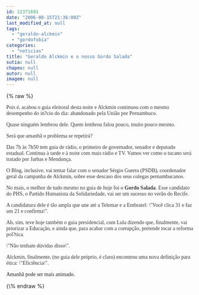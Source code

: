 ```yaml
---
id: 12371691
date: "2006-08-15T21:36:00Z"
last_modified_at: null
tags:
  - "geraldo-alckmin"
  - "gordofobia"
categories:
  - "noticias"
title: "Geraldo Alckmin e o nosso Gordo Salada"
sutia: null
chapeu: null
autor: null
imagem: null
---
```

{\% raw %}
<p><FONT color=#333333></p>
<p><P><FONT face=Verdana>Pois é, acabou o guia eleitoral desta noite e Alckmin continuou com o mesmo desempenho do in?cio do dia: abandonado pela União por Pernambuco. </FONT></P></p>
<p><P><FONT face=Verdana>Quase ninguém lembrou dele. Quem lembrou falou pouco, muito pouco mesmo.</FONT></P></p>
<p><P><FONT face=Verdana>Será que amanhã o problema se repetirá? </FONT></P></p>
<p><P><FONT face=Verdana>Das 7h às 7h50 tem guia de rádio, o primeiro de governador, senador e deputado estadual. Continua à tarde e à noite com mais rádio e TV. Vamos ver como o tucano será tratado por Jarbas e Mendonça.</FONT></P></p>
<p><P><FONT face=Verdana>O Blog, inclusive, vai tentar falar com o senador Sérgio Guerra (PSDB), coordenador geral da campanha de Alckmin, sobre esse descaso dos seus colegas pernambucanos.</FONT></P></p>
<p><P><FONT face=Verdana>No mais, o melhor de tudo mesmo no guia de hoje foi o <STRONG>Gordo Salada</STRONG>. Esse candidato do PHS, o Partido Humanista da Solidariedade, vai ser um sucesso no verão do Recife.</FONT></P></p>
<p><P><FONT face=Verdana>A candidatura dele é tão ampla que une até a Telemar e a Embratel: \"Você clica 31 e faz um 21 e confirma\".</FONT></P></p>
<p><P><FONT face=Verdana>Ah, sim, teve hoje também o guia presidencial, com Lula dizendo que, finalmente, vai priorizar a Educação, e ainda que, para acabar com a corrupção, pretende tocar a reforma pol?tica.</p>
<p> \"Não tenham dúvidas disso\".</FONT></P></p>
<p><P><FONT face=Verdana>Alckmin, finalmente, (no guia dele próprio, é claro) encontrou uma nova definição para ética: \"Eficiência\".</FONT></P></FONT></p>
<p><P><FONT face=Verdana>Amanhã pode ser mais animado.</FONT></P> </p>
{\% endraw %}